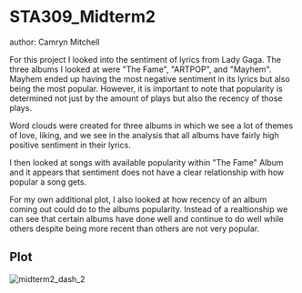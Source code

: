 # STA309_Midterm2
author: Camryn Mitchell

For this project I looked into the sentiment of lyrics from Lady Gaga. The three albums I looked at were "The Fame", "ARTPOP", and "Mayhem". Mayhem ended up having the most negative sentiment in its lyrics but also being the most popular. However, it is important to note that popularity is determined not just by the amount of plays but also the recency of those plays. 

Word clouds were created for three albums in which we see a lot of themes of love, liking, and we see in the analysis that all albums have fairly high positive sentiment in their lyrics.
 
I then looked at songs with available popularity within "The Fame" Album and it appears that sentiment does not have a clear relationship with how popular a song gets.

For my own additional plot, I also looked at how recency of an album coming out could do to the albums popularity. Instead of a realtionship we can see that certain albums have done well and continue to do well while others despite being more recent than others are not very popular.

## Plot
![midterm2_dash_2](https://github.com/user-attachments/assets/b8bafb6a-466d-478e-a4be-9b1317992f07)

